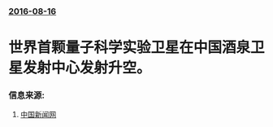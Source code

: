 ### [2016-08-16](/news/2016/08/16/index.md)

##### 
# 世界首颗量子科学实验卫星在中国酒泉卫星发射中心发射升空。 




### 信息来源:

1. [中国新闻网](http://www.chinanews.com/gn/2016/08-16/7973424.shtml)
